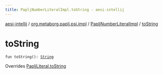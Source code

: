 ```yaml
---
title: PapljNumberLiteralImpl.toString - aesi-intellij
---
```


[aesi-intellij](../../index.html) / [org.metaborg.paplj.psi.impl](../index.html) / [PapljNumberLiteralImpl](index.html) / [toString](.)

# toString

`fun toString(): `[`String`](https://kotlinlang.org/api/latest/jvm/stdlib/kotlin/-string/index.html)

Overrides [PapljLiteral.toString](../../org.metaborg.paplj.psi/-paplj-literal/to-string.html)

